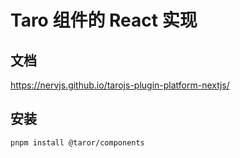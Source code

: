 # Taro 组件的 React 实现

## 文档

https://nervjs.github.io/tarojs-plugin-platform-nextjs/

## 安装

```bash
pnpm install @taror/components
```
